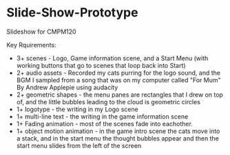 # Slide-Show-Prototype

Slideshow for CMPM120

Key Rquirements:
* 3+ scenes - Logo, Game information scene, and a Start Menu (with working buttons that go to scenes that loop back into Start)
* 2+ audio assets - Recorded my cats purring for the logo sound, and the BGM I sampled from a song that was on my computer called "For Mum" By Andrew Applepie using audacity
* 2+ geometric shapes - the menu panes are rectangles that I drew on top of, and the little bubbles leading to the cloud is geometric circles
* 1+ logotype - the writing in my Logo scene
* 1+ multi-line text - the writing in the game information scene
* 1+ Fading animation - most of the scenes fade into eachother.
* 1+ object motion animation - in the game intro scene the cats move into a stack, and in the start menu the thought bubbles appear and then the start menu slides from the left of the screen
